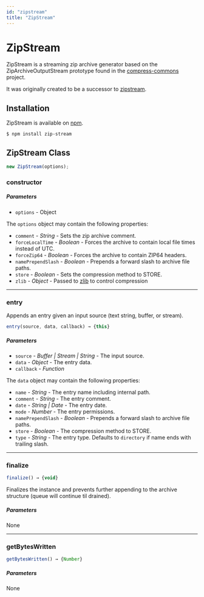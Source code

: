 ```yaml
---
id: "zipstream"
title: "ZipStream"
---
```


# ZipStream

ZipStream is a streaming zip archive generator based on the ZipArchiveOutputStream prototype
found in the [compress-commons](https://www.npmjs.com/package/compress-commons) project.

It was originally created to be a successor to [zipstream](https://npmjs.org/package/zipstream).

## Installation

ZipStream is available on [npm](https://www.npmjs.com/package/zip-stream).

`$ npm install zip-stream`

## ZipStream Class

```js
new ZipStream(options);
```

### constructor

##### Parameters

- `options` - Object

The `options` object may contain the following properties:

- `comment` - _String_ - Sets the zip archive comment.
- `forceLocalTime` - _Boolean_ - Forces the archive to contain local file times instead of UTC.
- `forceZip64` - _Boolean_ - Forces the archive to contain ZIP64 headers.
- `namePrependSlash` - _Boolean_ - Prepends a forward slash to archive file paths.
- `store` - _Boolean_ - Sets the compression method to STORE.
- `zlib` - _Object_ - Passed to [zlib](https://nodejs.org/api/zlib.html#zlib_class_options) to control compression

---

### entry

Appends an entry given an input source (text string, buffer, or stream).

```js
entry(source, data, callback) → {this}
```

##### Parameters

- `source` - _Buffer | Stream | String_ - The input source.
- `data` - _Object_ - The entry data.
- `callback` - _Function_

The `data` object may contain the following properties:

- `name` - _String_ - The entry name including internal path.
- `comment` - _String_ - The entry comment.
- `date` - _String | Date_ - The entry date.
- `mode` - _Number_ - The entry permissions.
- `namePrependSlash` - _Boolean_ - Prepends a forward slash to archive file paths.
- `store` - _Boolean_ - The compression method to STORE.
- `type` - _String_ - The entry type. Defaults to `directory` if name ends with trailing slash.

---

### finalize

```js
finalize() → {void}
```

Finalizes the instance and prevents further appending to the archive structure (queue will continue til drained).

##### Parameters

None

---

### getBytesWritten

```js
getBytesWritten() → {Number}
```

##### Parameters

None
